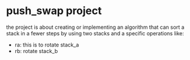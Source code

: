 # push_swap project
the project is about creating or implementing an algorithm that can sort a stack in a fewer steps
by using two stacks and a specific operations like: 
* ra: this is to rotate stack_a
* rb: rotate stack_b
